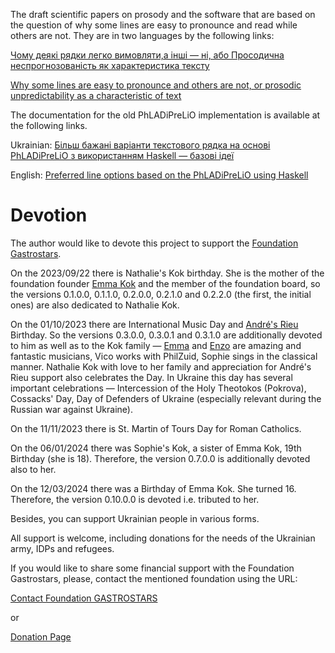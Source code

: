 The draft scientific papers on prosody and the software that are based on the question of why some
lines are easy to pronounce and read while others are not. They are in two languages by the 
following links:

[Чому деякі рядки легко вимовляти,а інші — ні, або Просодична неспрогнозованість як характеристика тексту](https://www.academia.edu/105067723/%D0%A7%D0%BE%D0%BC%D1%83_%D0%B4%D0%B5%D1%8F%D0%BA%D1%96_%D1%80%D1%8F%D0%B4%D0%BA%D0%B8_%D0%BB%D0%B5%D0%B3%D0%BA%D0%BE_%D0%B2%D0%B8%D0%BC%D0%BE%D0%B2%D0%BB%D1%8F%D1%82%D0%B8_%D0%B0_%D1%96%D0%BD%D1%88%D1%96_%D0%BD%D1%96_%D0%B0%D0%B1%D0%BE_%D0%BF%D1%80%D0%BE%D1%81%D0%BE%D0%B4%D0%B8%D1%87%D0%BD%D0%B0_%D0%BD%D0%B5%D1%81%D0%BF%D1%80%D0%BE%D0%B3%D0%BD%D0%BE%D0%B7%D0%BE%D0%B2%D0%B0%D0%BD%D1%96%D1%81%D1%82%D1%8C_%D1%8F%D0%BA_%D1%85%D0%B0%D1%80%D0%B0%D0%BA%D1%82%D0%B5%D1%80%D0%B8%D1%81%D1%82%D0%B8%D0%BA%D0%B0_%D1%82%D0%B5%D0%BA%D1%81%D1%82%D1%83)

[Why some lines are easy to pronounce and others are not, or prosodic unpredictability as a characteristic of text](https://www.academia.edu/105067761/Why_some_lines_are_easy_to_pronounce_and_others_are_not_or_prosodic_unpredictability_as_a_characteristic_of_text)

The documentation for the old PhLADiPreLiO implementation is available at the following links.

Ukrainian: [Більш бажані варіанти текстового рядка на основі PhLADiPreLiO з використанням Haskell — базові ідеї](https://oleksandr-zhabenko.github.io/uk/rhythmicity/phladiprelioUkr.7.pdf)

English: [Preferred line options based on the PhLADiPreLiO using Haskell](https://oleksandr-zhabenko.github.io/uk/rhythmicity/phladiprelioEng.7.pdf)

 Devotion
 ========

The author would like to devote this project to support the [Foundation Gastrostars](https://gastrostars.nl).

On the 2023/09/22 there is Nathalie's Kok birthday. She is the mother of the foundation founder [Emma Kok](https://emmakok.nl) and the member of the foundation board, so the versions 0.1.0.0, 0.1.1.0, 0.2.0.0, 0.2.1.0 and 0.2.2.0 (the first, the initial ones) are also dedicated to Nathalie Kok.

On the 01/10/2023 there are International Music Day and [André's Rieu](https://www.andrerieu.com/en) Birthday. So the versions 0.3.0.0, 0.3.0.1 and 0.3.1.0 are
additionally devoted to him as well as to the Kok family — [Emma](https://emmakok.nl) and [Enzo](https://enzokok.nl) are amazing and fantastic musicians, Vico
works with PhilZuid, Sophie sings in the classical manner. Nathalie Kok with love to her family and 
appreciation for André's Rieu support also celebrates the Day. In Ukraine this day has several 
important celebrations — Intercession of the Holy Theotokos (Pokrova), Cossacks' Day, Day of Defenders of Ukraine (especially relevant during the Russian war against Ukraine).

On the 11/11/2023 there is St. Martin of Tours Day for Roman Catholics.

On the 06/01/2024 there was Sophie's Kok, a sister of Emma Kok, 19th Birthday (she is 18). Therefore, the version 0.7.0.0 is additionally devoted also to her.

On the 12/03/2024 there was a Birthday of Emma Kok. She turned 16. Therefore, the version 0.10.0.0 is devoted i.e. tributed to her.

Besides, you can support Ukrainian people in various forms. 

All support is welcome, including donations for the needs of the Ukrainian army, IDPs and refugees. 

If you would like to share some financial support with the Foundation Gastrostars, please, contact the mentioned foundation
using the URL:

[Contact Foundation GASTROSTARS](https://gastrostars.nl/hou-mij-op-de-hoogte)

or 

[Donation Page](https://gastrostars.nl/doneren)

